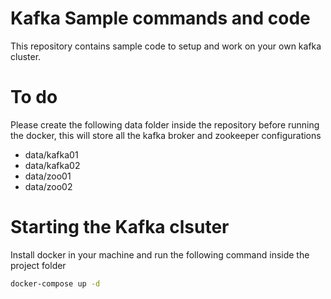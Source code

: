# Kafka Sample commands and code
This repository contains sample code to setup and work on your own kafka cluster.

# To do
Please create the following data folder inside the repository before running the docker, this will store all the kafka broker and zookeeper configurations
  - data/kafka01
  - data/kafka02
  - data/zoo01
  - data/zoo02

# Starting the Kafka clsuter
Install docker in your machine and run the following command inside the project folder
```bash
docker-compose up -d
```
